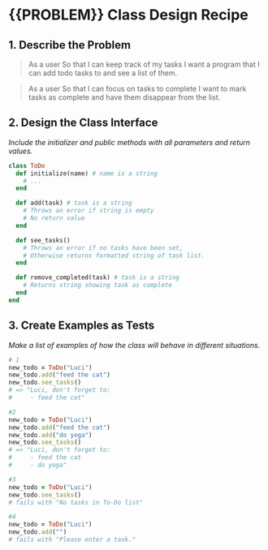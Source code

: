 # {{PROBLEM}} Class Design Recipe

## 1. Describe the Problem

> As a user
> So that I can keep track of my tasks
> I want a program that I can add todo tasks to and see a list of them.

> As a user
> So that I can focus on tasks to complete
> I want to mark tasks as complete and have them disappear from the list. 

## 2. Design the Class Interface

_Include the initializer and public methods with all parameters and return values._
```ruby
class ToDo
  def initialize(name) # name is a string
    # ...
  end

  def add(task) # task is a string
    # Throws an error if string is empty
    # No return value
  end

  def see_tasks()
    # Throws an error if no tasks have been set,
    # Otherwise returns formatted string of task list.
  end

  def remove_completed(task) # task is a string
    # Returns string showing task as complete
  end
end
```

## 3. Create Examples as Tests

_Make a list of examples of how the class will behave in different situations._
``` ruby
# 1
new_todo = ToDo("Luci")
new_todo.add("feed the cat")
new_todo.see_tasks() 
# => "Luci, don't forget to: 
#     - feed the cat"

#2
new_todo = ToDo("Luci")
new_todo.add("feed the cat")
new_todo.add("do yoga")
new_todo.see_tasks() 
# => "Luci, don't forget to: 
#     - feed the cat
#     - do yoga"

#3
new_todo = ToDo("Luci")
new_todo.see_tasks()
# fails with "No tasks in To-Do list"

#4
new_todo = ToDo("Luci")
new_todo.add("")
# fails with "Please enter a task." 
```